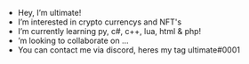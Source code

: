 -  Hey, I’m ultimate!
-  I’m interested in crypto currencys and NFT's
-  I’m currently learning py, c#, c++, lua, html & php!
-  ’m looking to collaborate on ...
-  You can contact me via discord, heres my tag ultimate#0001


